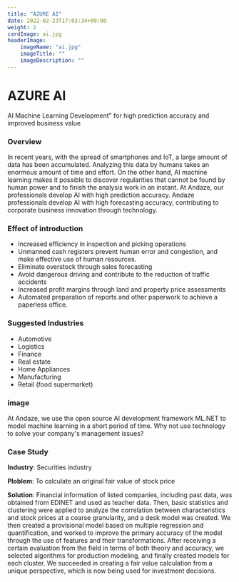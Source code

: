 ```yaml
---
title: "AZURE AI"
date: 2022-02-23T17:03:34+09:00
weight: 2
cardImage: ai.jpg
headerImage:
    imageName: "ai.jpg"
    imageTitle: ""
    imageDescription: ""
---
```


# AZURE AI

AI Machine Learning Development" for high prediction accuracy and improved business value

### Overview

In recent years, with the spread of smartphones and IoT, a large amount of data has been accumulated. Analyzing this data by humans takes an enormous amount of time and effort. On the other hand, AI machine learning makes it possible to discover regularities that cannot be found by human power and to finish the analysis work in an instant. At Andaze, our professionals develop AI with high prediction accuracy. Andaze professionals develop AI with high forecasting accuracy, contributing to corporate business innovation through technology.

### Effect of introduction

- Increased efficiency in inspection and picking operations
- Unmanned cash registers prevent human error and congestion, and make effective use of human resources.
- Eliminate overstock through sales forecasting
- Avoid dangerous driving and contribute to the reduction of traffic accidents
- Increased profit margins through land and property price assessments
- Automated preparation of reports and other paperwork to achieve a paperless office.

### Suggested Industries

- Automotive
- Logistics
- Finance
- Real estate
- Home Appliances
- Manufacturing
- Retail (food supermarket)

### image

At Andaze, we use the open source AI development framework ML.NET to model machine learning in a short period of time. Why not use technology to solve your company's management issues?

### Case Study

**Industry**: Securities industry

**Ploblem**: To calculate an original fair value of stock price

**Solution**: Financial information of listed companies, including past data, was obtained from EDINET and used as teacher data. Then, basic statistics and clustering were applied to analyze the correlation between characteristics and stock prices at a coarse granularity, and a desk model was created. We then created a provisional model based on multiple regression and quantification, and worked to improve the primary accuracy of the model through the use of features and their transformations. After receiving a certain evaluation from the field in terms of both theory and accuracy, we selected algorithms for production modeling, and finally created models for each cluster. We succeeded in creating a fair value calculation from a unique perspective, which is now being used for investment decisions.